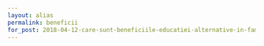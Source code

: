 ```yaml
---
layout: alias
permalink: beneficii
for_post: 2018-04-12-care-sunt-beneficiile-educatiei-alternative-in-familie
---
```

